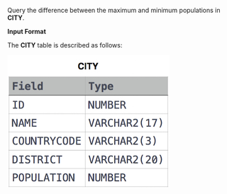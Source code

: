 Query the difference between the maximum and minimum populations in **CITY**.

**Input Format**

The **CITY** table is described as follows:

<img src="res/CITY.jpg">
